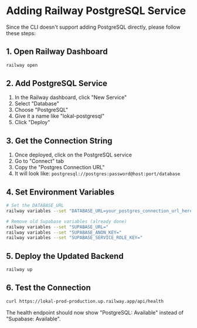 # Adding Railway PostgreSQL Service

Since the CLI doesn't support adding PostgreSQL directly, please follow these steps:

## 1. Open Railway Dashboard
```bash
railway open
```

## 2. Add PostgreSQL Service
1. In the Railway dashboard, click "New Service"
2. Select "Database" 
3. Choose "PostgreSQL"
4. Give it a name like "lokal-postgresql"
5. Click "Deploy"

## 3. Get the Connection String
1. Once deployed, click on the PostgreSQL service
2. Go to "Connect" tab
3. Copy the "Postgres Connection URL"
4. It will look like: `postgresql://postgres:password@host:port/database`

## 4. Set Environment Variables
```bash
# Set the DATABASE_URL
railway variables --set "DATABASE_URL=your_postgres_connection_url_here"

# Remove old Supabase variables (already done)
railway variables --set "SUPABASE_URL="
railway variables --set "SUPABASE_ANON_KEY="
railway variables --set "SUPABASE_SERVICE_ROLE_KEY="
```

## 5. Deploy the Updated Backend
```bash
railway up
```

## 6. Test the Connection
```bash
curl https://lokal-prod-production.up.railway.app/api/health
```

The health endpoint should now show "PostgreSQL: Available" instead of "Supabase: Available". 